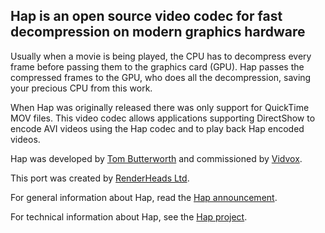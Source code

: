 ## Hap is an open source video codec for fast decompression on modern graphics hardware ##

Usually when a movie is being played, the CPU has to decompress every frame before passing them to the graphics card (GPU). Hap passes the compressed frames to the GPU, who does all the decompression, saving your precious CPU from this work.

When Hap was originally released there was only support for QuickTime MOV files.  This video codec allows applications supporting DirectShow to encode AVI videos using the Hap codec and to play back Hap encoded videos.

Hap was developed by [Tom Butterworth](https://twitter.com/bang_noise) and commissioned by [Vidvox](http://www.vidvox.net/).

This port was created by [RenderHeads Ltd](http://www.renderheads.com/).

For general information about Hap, read the [Hap announcement](http://vdmx.vidvox.net/blog/hap).

For technical information about Hap, see the [Hap project](https://github.com/vidvox/hap).